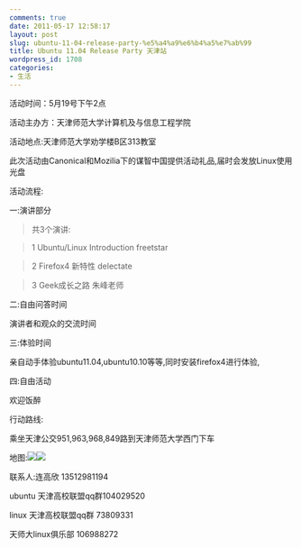 ```yaml
---
comments: true
date: 2011-05-17 12:58:17
layout: post
slug: ubuntu-11-04-release-party-%e5%a4%a9%e6%b4%a5%e7%ab%99
title: Ubuntu 11.04 Release Party 天津站
wordpress_id: 1708
categories:
- 生活
---
```


活动时间：5月19号下午2点 




活动主办方：天津师范大学计算机及与信息工程学院 




活动地点:天津师范大学劝学楼B区313教室 




此次活动由Canonical和Mozilia下的谋智中国提供活动礼品,届时会发放Linux使用光盘 




活动流程: 




一:演讲部分  

> 共3个演讲:  

> 1 Ubuntu/Linux Introduction  freetstar  

> 2 Firefox4 新特性         delectate  

> 3 Geek成长之路            朱峰老师  

二:自由问答时间  

演讲者和观众的交流时间  

三:体验时间  

亲自动手体验ubuntu11.04,ubuntu10.10等等,同时安装firefox4进行体验,  

四:自由活动  

欢迎饭醉 




行动路线:  

乘坐天津公交951,963,968,849路到天津师范大学西门下车 




地图:![](http://edge.imgur.com/Njkb2.png)![](http://edge.imgur.com/lzNWC.png)




联系人:连高欣 13512981194 




ubuntu 天津高校联盟qq群104029520  

linux 天津高校联盟qq群 73809331  

天师大linux俱乐部  106988272 



